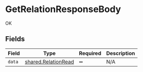 # GetRelationResponseBody

OK


## Fields

| Field                                                      | Type                                                       | Required                                                   | Description                                                |
| ---------------------------------------------------------- | ---------------------------------------------------------- | ---------------------------------------------------------- | ---------------------------------------------------------- |
| `data`                                                     | [shared.RelationRead](../../models/shared/relationread.md) | :heavy_minus_sign:                                         | N/A                                                        |